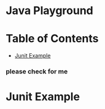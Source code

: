 # Java Playground

# Table of Contents

* [Junit Example](#junit-example)

### please check for me

# Junit Example